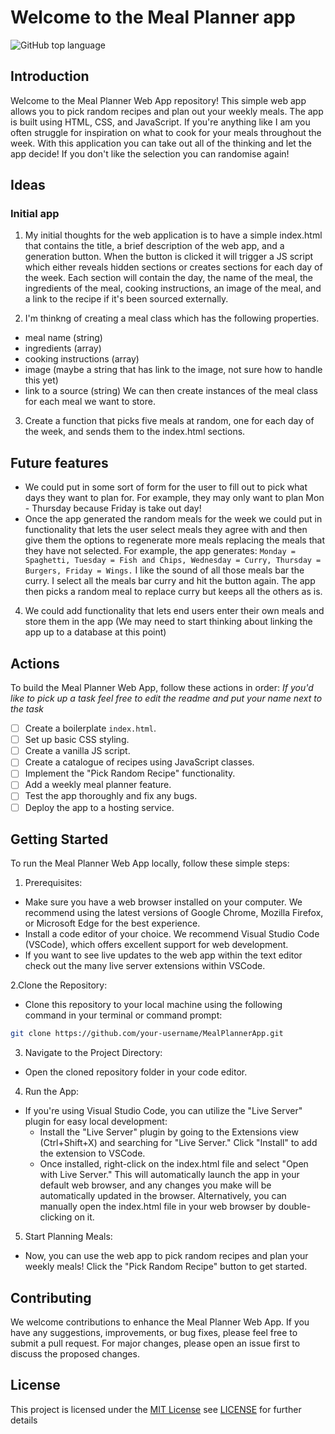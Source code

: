 # Welcome to the Meal Planner app
![GitHub top language](https://img.shields.io/github/languages/top/lukewelden/meal-planner)

## Introduction
Welcome to the Meal Planner Web App repository! This simple web app allows you to pick random recipes and plan out your weekly meals. The app is built using HTML, CSS, and JavaScript. If you're anything like I am you often struggle for inspiration on what to cook for your meals throughout the week. With this application you can take out all of the thinking and let the app decide! If you don't like the selection you can randomise again! 

## Ideas
### Initial app 
1. My initial thoughts for the web application is to have a simple index.html that contains the title, a brief description of the web app, and a generation button. When the button is clicked it will trigger a JS script which either reveals hidden sections or creates sections for each day of the week. Each section will contain the day, the name of the meal, the ingredients of the meal, cooking instructions,  an image of the meal, and a link to the recipe if it's been sourced externally. 

2. I'm thinkng of creating a meal class which has the following properties.
- meal name (string)
- ingredients (array)
- cooking instructions (array)
- image (maybe a string that has link to the image, not sure how to handle this yet)
- link to a source (string)
We can then create instances of the meal class for each meal we want to store.

3. Create a function that picks five meals at random, one for each day of the week, and sends them to the index.html sections.

## Future features
-  We could put in some sort of form for the user to fill out to pick what days they want to plan for. For example, they may only want to plan Mon - Thursday because Friday is take out day!
-  Once the app generated the random meals for the week we could put in functionality that lets the user select meals they agree with and then give them the options to regenerate more meals replacing the meals that they have not selected. For example, the app generates: `Monday = Spaghetti, Tuesday = Fish and Chips, Wednesday = Curry, Thursday = Burgers, Friday = Wings.` I like the sound of all those meals bar the curry. I select all the meals bar curry and hit the button again. The app then picks a random meal to replace curry but keeps all the others as is.  
4. We could add functionality that lets end users enter their own meals and store them in the app (We may need to start thinking about linking the app up to a database at this point)

## Actions
To build the Meal Planner Web App, follow these actions in order:
_If you'd like to pick up a task feel free to edit the readme and put your name next to the task_

- [ ] Create a boilerplate `index.html`.
- [ ] Set up basic CSS styling.
- [ ] Create a vanilla JS script.
- [ ] Create a catalogue of recipes using JavaScript classes.
- [ ] Implement the "Pick Random Recipe" functionality.
- [ ] Add a weekly meal planner feature.
- [ ] Test the app thoroughly and fix any bugs.
- [ ] Deploy the app to a hosting service.

## Getting Started
To run the Meal Planner Web App locally, follow these simple steps:

1. Prerequisites:
- Make sure you have a web browser installed on your computer. We recommend using the latest versions of Google Chrome, Mozilla Firefox, or Microsoft Edge for the best experience.
- Install a code editor of your choice. We recommend Visual Studio Code (VSCode), which offers excellent support for web development.
- If you want to see live updates to the web app within the text editor check out the many live server extensions within VSCode.  

2.Clone the Repository:
- Clone this repository to your local machine using the following command in your terminal or command prompt:
```bash
git clone https://github.com/your-username/MealPlannerApp.git
```

3. Navigate to the Project Directory:
- Open the cloned repository folder in your code editor.

4. Run the App:
- If you're using Visual Studio Code, you can utilize the "Live Server" plugin for easy local development:
  - Install the "Live Server" plugin by going to the Extensions view (Ctrl+Shift+X) and searching for "Live Server." Click "Install" to add the extension to VSCode.
  - Once installed, right-click on the index.html file and select "Open with Live Server." This will automatically launch the app in your default web browser, and any changes you make will be automatically updated in the browser.
Alternatively, you can manually open the index.html file in your web browser by double-clicking on it.

5. Start Planning Meals:
- Now, you can use the web app to pick random recipes and plan your weekly meals! Click the "Pick Random Recipe" button to get started.

## Contributing
We welcome contributions to enhance the Meal Planner Web App. If you have any suggestions, improvements, or bug fixes, please feel free to submit a pull request. For major changes, please open an issue first to discuss the proposed changes.

## 

## License 
This project is licensed under the [MIT License](https://en.wikipedia.org/wiki/MIT_License) see [LICENSE](./LICENSE) for further details
